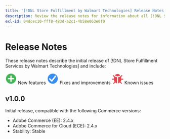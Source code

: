 ```yaml
---
title: '[!DNL Store Fulfillment by Walmart Technologies] Release Notes'
description: Review the release notes for information about all [!DNL Store Fulfillment by Walmart Technologies] releases.
exl-id: 04dcec10-fff8-483d-a2c1-4b58e063e0f0
---
```

# Release Notes

These release notes describe the initial release of [!DNL Store Fulfillment Services by Walmart Technologies] and include:

![New](../assets/new.svg) New features
![Fixed issue](../assets/fix.svg) Fixes and improvements
![Known issue](../assets/bug.svg) Known issues

## v1.0.0

Initial release, compatible with the following Commerce versions:

* Adobe Commerce (EE): 2.4.x
* Adobe Commerce for Cloud (ECE): 2.4.x
* Stability: Stable
